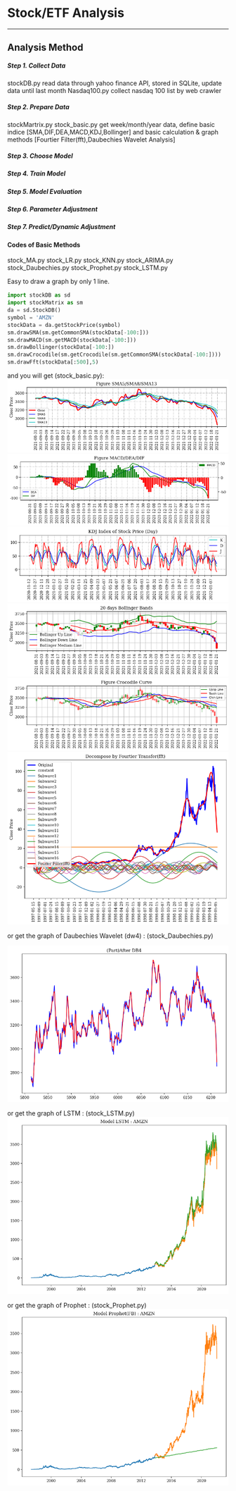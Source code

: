 # Stock/ETF Analysis
---
## Analysis Method
#####   Step 1. Collect Data
stockDB.py
read data through yahoo finance API, stored in SQLite, update data until last month
Nasdaq100.py 
collect nasdaq 100 list by web crawler
#####   Step 2. Prepare Data
stockMartrix.py
stock_basic.py
get week/month/year data, define basic indice [SMA,DIF,DEA,MACD,KDJ,Bollinger] and basic calculation & graph methods [Fourtier Filter(fft),Daubechies Wavelet Analysis]
#####   Step 3. Choose Model
#####   Step 4. Train Model
#####   Step 5. Model Evaluation
#####   Step 6. Parameter Adjustment
#####   Step 7. Predict/Dynamic Adjustment

#### Codes of Basic Methods
stock_MA.py
stock_LR.py
stock_KNN.py
stock_ARIMA.py
stock_Daubechies.py
stock_Prophet.py
stock_LSTM.py

Easy to draw a graph by only 1 line.
```python
import stockDB as sd
import stockMatrix as sm
da = sd.StockDB()
symbol = 'AMZN'
stockData = da.getStockPrice(symbol)
sm.drawSMA(sm.getCommonSMA(stockData[-100:]))
sm.drawMACD(sm.getMACD(stockData[-100:]))
sm.drawBollinger(stockData[-100:])
sm.drawCrocodile(sm.getCrocodile(sm.getCommonSMA(stockData[-100:])))
sm.drawFft(stockData[:500],5)
```
and you will get (stock_basic.py):
<img src='SMA.png'>
<img src='MACD.png'>
<img src='KDJ_{note}.png'>
<img src='Bollinger.png'>
<img src='Crocodile.png'>
<img src='Fourtier(fft).png'>

or get the graph of Daubechies Wavelet (dw4) :
(stock_Daubechies.py)

<img src='DaubechiesWavelet.png'>

or get the graph of LSTM :
(stock_LSTM.py)
<img src='LSTM.png'>

or get the graph of Prophet :
(stock_Prophet.py)
<img src='Prophet.png'>

